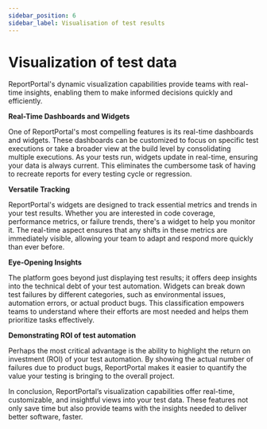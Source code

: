 ```yaml
---
sidebar_position: 6
sidebar_label: Visualisation of test results
---
```


# Visualization of test data

ReportPortal's dynamic visualization capabilities provide teams with real-time insights, enabling them to make informed decisions quickly and efficiently.

**Real-Time Dashboards and Widgets**

One of ReportPortal's most compelling features is its real-time dashboards and widgets. These dashboards can be customized to focus on specific test executions or take a broader view at the build level by consolidating multiple executions. As your tests run, widgets update in real-time, ensuring your data is always current. This eliminates the cumbersome task of having to recreate reports for every testing cycle or regression.

**Versatile Tracking**

ReportPortal's widgets are designed to track essential metrics and trends in your test results. Whether you are interested in code coverage, performance metrics, or failure trends, there's a widget to help you monitor it. The real-time aspect ensures that any shifts in these metrics are immediately visible, allowing your team to adapt and respond more quickly than ever before.

**Eye-Opening Insights**

The platform goes beyond just displaying test results; it offers deep insights into the technical debt of your test automation. Widgets can break down test failures by different categories, such as environmental issues, automation errors, or actual product bugs. This classification empowers teams to understand where their efforts are most needed and helps them prioritize tasks effectively.

**Demonstrating ROI of test automation**

Perhaps the most critical advantage is the ability to highlight the return on investment (ROI) of your test automation. By showing the actual number of failures due to product bugs, ReportPortal makes it easier to quantify the value your testing is bringing to the overall project.

In conclusion, ReportPortal’s visualization capabilities offer real-time, customizable, and insightful views into your test data. These features not only save time but also provide teams with the insights needed to deliver better software, faster. 
